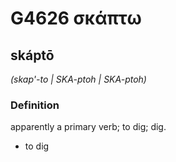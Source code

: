 # G4626 σκάπτω

## skáptō

_(skap'-to | SKA-ptoh | SKA-ptoh)_

### Definition

apparently a primary verb; to dig; dig.

- to dig


